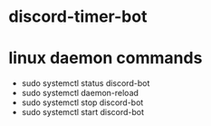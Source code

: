# discord-timer-bot

# linux daemon commands

-   sudo systemctl status discord-bot
-   sudo systemctl daemon-reload
-   sudo systemctl stop discord-bot
-   sudo systemctl start discord-bot
